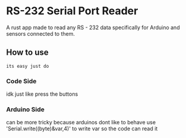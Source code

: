 # RS-232 Serial Port Reader

A rust app made to read any RS - 232 data specifically for Arduino and sensors connected to them.

## How to use

    its easy just do

### Code Side
    
idk just like press the buttons 

### Arduino Side
    
can be more tricky because arduinos dont like to behave use 'Serial.write((byte)&var,4)' to write var so the code can read it
